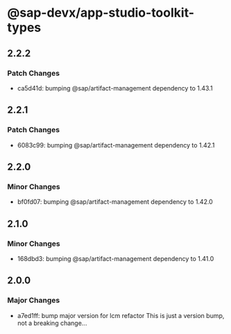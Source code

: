 # @sap-devx/app-studio-toolkit-types

## 2.2.2

### Patch Changes

- ca5d41d: bumping @sap/artifact-management dependency to 1.43.1

## 2.2.1

### Patch Changes

- 6083c99: bumping @sap/artifact-management dependency to 1.42.1

## 2.2.0

### Minor Changes

- bf0fd07: bumping @sap/artifact-management dependency to 1.42.0

## 2.1.0

### Minor Changes

- 168dbd3: bumping @sap/artifact-management dependency to 1.41.0

## 2.0.0

### Major Changes

- a7ed1ff: bump major version for lcm refactor
  This is just a version bump, not a breaking change...
